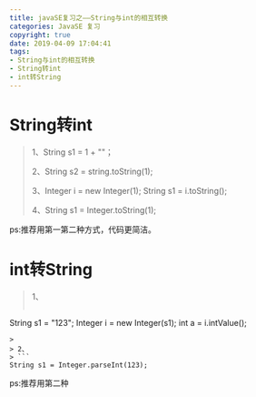 ```yaml
---
title: javaSE复习之——String与int的相互转换
categories: JavaSE 复习
copyright: true
date: 2019-04-09 17:04:41
tags:
- String与int的相互转换
- String转int
- int转String
---
```

# String转int
> 1、String s1 = 1 + ""；
> 
> 2、String s2 = string.toString(1);
> 
> 3、Integer i = new Integer(1);		String s1 = i.toString();
> 
> 4、String s1 = Integer.toString(1);

ps:推荐用第一第二种方式，代码更简洁。

<!--more-->

# int转String
> 1、
> ```
String s1 = "123";
Integer i = new Integer(s1);
int a = i.intValue();
```
>
> 2、
> ```
String s1 = Integer.parseInt(123);
```
ps:推荐用第二种
